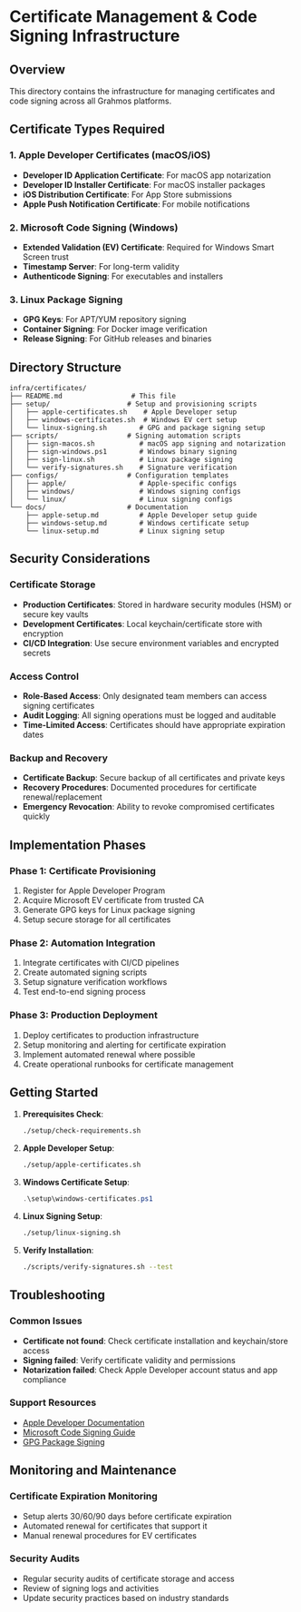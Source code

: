 # Certificate Management & Code Signing Infrastructure

## Overview
This directory contains the infrastructure for managing certificates and code signing across all Grahmos platforms.

## Certificate Types Required

### 1. Apple Developer Certificates (macOS/iOS)
- **Developer ID Application Certificate**: For macOS app notarization
- **Developer ID Installer Certificate**: For macOS installer packages
- **iOS Distribution Certificate**: For App Store submissions
- **Apple Push Notification Certificate**: For mobile notifications

### 2. Microsoft Code Signing (Windows)
- **Extended Validation (EV) Certificate**: Required for Windows Smart Screen trust
- **Timestamp Server**: For long-term validity
- **Authenticode Signing**: For executables and installers

### 3. Linux Package Signing
- **GPG Keys**: For APT/YUM repository signing
- **Container Signing**: For Docker image verification
- **Release Signing**: For GitHub releases and binaries

## Directory Structure
```
infra/certificates/
├── README.md                 # This file
├── setup/                   # Setup and provisioning scripts
│   ├── apple-certificates.sh    # Apple Developer setup
│   ├── windows-certificates.sh  # Windows EV cert setup
│   └── linux-signing.sh        # GPG and package signing setup
├── scripts/                 # Signing automation scripts
│   ├── sign-macos.sh           # macOS app signing and notarization
│   ├── sign-windows.ps1        # Windows binary signing
│   ├── sign-linux.sh           # Linux package signing
│   └── verify-signatures.sh    # Signature verification
├── configs/                 # Configuration templates
│   ├── apple/                  # Apple-specific configs
│   ├── windows/                # Windows signing configs
│   └── linux/                  # Linux signing configs
└── docs/                    # Documentation
    ├── apple-setup.md          # Apple Developer setup guide
    ├── windows-setup.md        # Windows certificate setup
    └── linux-setup.md          # Linux signing setup
```

## Security Considerations

### Certificate Storage
- **Production Certificates**: Stored in hardware security modules (HSM) or secure key vaults
- **Development Certificates**: Local keychain/certificate store with encryption
- **CI/CD Integration**: Use secure environment variables and encrypted secrets

### Access Control
- **Role-Based Access**: Only designated team members can access signing certificates
- **Audit Logging**: All signing operations must be logged and auditable
- **Time-Limited Access**: Certificates should have appropriate expiration dates

### Backup and Recovery
- **Certificate Backup**: Secure backup of all certificates and private keys
- **Recovery Procedures**: Documented procedures for certificate renewal/replacement
- **Emergency Revocation**: Ability to revoke compromised certificates quickly

## Implementation Phases

### Phase 1: Certificate Provisioning
1. Register for Apple Developer Program
2. Acquire Microsoft EV certificate from trusted CA
3. Generate GPG keys for Linux package signing
4. Setup secure storage for all certificates

### Phase 2: Automation Integration
1. Integrate certificates with CI/CD pipelines
2. Create automated signing scripts
3. Setup signature verification workflows
4. Test end-to-end signing process

### Phase 3: Production Deployment
1. Deploy certificates to production infrastructure
2. Setup monitoring and alerting for certificate expiration
3. Implement automated renewal where possible
4. Create operational runbooks for certificate management

## Getting Started

1. **Prerequisites Check**:
   ```bash
   ./setup/check-requirements.sh
   ```

2. **Apple Developer Setup**:
   ```bash
   ./setup/apple-certificates.sh
   ```

3. **Windows Certificate Setup**:
   ```powershell
   .\setup\windows-certificates.ps1
   ```

4. **Linux Signing Setup**:
   ```bash
   ./setup/linux-signing.sh
   ```

5. **Verify Installation**:
   ```bash
   ./scripts/verify-signatures.sh --test
   ```

## Troubleshooting

### Common Issues
- **Certificate not found**: Check certificate installation and keychain/store access
- **Signing failed**: Verify certificate validity and permissions
- **Notarization failed**: Check Apple Developer account status and app compliance

### Support Resources
- [Apple Developer Documentation](https://developer.apple.com/documentation/)
- [Microsoft Code Signing Guide](https://docs.microsoft.com/en-us/windows/win32/appxpkg/how-to-sign-a-package-using-signtool)
- [GPG Package Signing](https://wiki.debian.org/SecureApt)

## Monitoring and Maintenance

### Certificate Expiration Monitoring
- Setup alerts 30/60/90 days before certificate expiration
- Automated renewal for certificates that support it
- Manual renewal procedures for EV certificates

### Security Audits
- Regular security audits of certificate storage and access
- Review of signing logs and activities
- Update security practices based on industry standards
